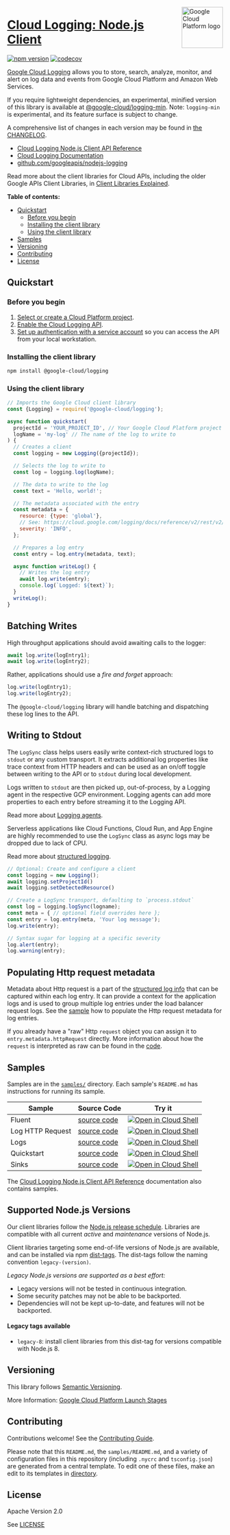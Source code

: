 [//]: # "This README.md file is auto-generated, all changes to this file will be lost."
[//]: # "To regenerate it, use `python -m synthtool`."
<img src="https://avatars2.githubusercontent.com/u/2810941?v=3&s=96" alt="Google Cloud Platform logo" title="Google Cloud Platform" align="right" height="96" width="96"/>

# [Cloud Logging: Node.js Client](https://github.com/googleapis/nodejs-logging)


[![npm version](https://img.shields.io/npm/v/@google-cloud/logging.svg)](https://www.npmjs.org/package/@google-cloud/logging)
[![codecov](https://img.shields.io/codecov/c/github/googleapis/nodejs-logging/main.svg?style=flat)](https://codecov.io/gh/googleapis/nodejs-logging)




[Google Cloud Logging](https://cloud.google.com/logging/docs) allows you to store, search, analyze,
monitor, and alert on log data and events from Google Cloud Platform and Amazon Web Services.

If you require lightweight dependencies, an experimental, minified version of
this library is available at [@google-cloud/logging-min](https://www.npmjs.com/package/@google-cloud/logging-min).
Note: `logging-min` is experimental, and its feature surface is subject to
change.


A comprehensive list of changes in each version may be found in
[the CHANGELOG](https://github.com/googleapis/nodejs-logging/blob/main/CHANGELOG.md).

* [Cloud Logging Node.js Client API Reference][client-docs]
* [Cloud Logging Documentation][product-docs]
* [github.com/googleapis/nodejs-logging](https://github.com/googleapis/nodejs-logging)

Read more about the client libraries for Cloud APIs, including the older
Google APIs Client Libraries, in [Client Libraries Explained][explained].

[explained]: https://cloud.google.com/apis/docs/client-libraries-explained

**Table of contents:**


* [Quickstart](#quickstart)
  * [Before you begin](#before-you-begin)
  * [Installing the client library](#installing-the-client-library)
  * [Using the client library](#using-the-client-library)
* [Samples](#samples)
* [Versioning](#versioning)
* [Contributing](#contributing)
* [License](#license)

## Quickstart

### Before you begin

1.  [Select or create a Cloud Platform project][projects].
1.  [Enable the Cloud Logging API][enable_api].
1.  [Set up authentication with a service account][auth] so you can access the
    API from your local workstation.

### Installing the client library

```bash
npm install @google-cloud/logging
```


### Using the client library

```javascript
// Imports the Google Cloud client library
const {Logging} = require('@google-cloud/logging');

async function quickstart(
  projectId = 'YOUR_PROJECT_ID', // Your Google Cloud Platform project ID
  logName = 'my-log' // The name of the log to write to
) {
  // Creates a client
  const logging = new Logging({projectId});

  // Selects the log to write to
  const log = logging.log(logName);

  // The data to write to the log
  const text = 'Hello, world!';

  // The metadata associated with the entry
  const metadata = {
    resource: {type: 'global'},
    // See: https://cloud.google.com/logging/docs/reference/v2/rest/v2/LogEntry#logseverity
    severity: 'INFO',
  };

  // Prepares a log entry
  const entry = log.entry(metadata, text);

  async function writeLog() {
    // Writes the log entry
    await log.write(entry);
    console.log(`Logged: ${text}`);
  }
  writeLog();
}

```
## Batching Writes

High throughput applications should avoid awaiting calls to the logger:

```js
await log.write(logEntry1);
await log.write(logEntry2);
```

Rather, applications should use a _fire and forget_ approach:

```js
log.write(logEntry1);
log.write(logEntry2);
```

The `@google-cloud/logging` library will handle batching and dispatching
these log lines to the API.

## Writing to Stdout

The `LogSync` class helps users easily write context-rich structured logs to
`stdout` or any custom transport. It extracts additional log properties like
trace context from HTTP headers and can be used as an on/off toggle between
writing to the API or to `stdout` during local development.

Logs written to `stdout` are then picked up, out-of-process, by a Logging
agent in the respective GCP environment. Logging agents can add more
properties to each entry before streaming it to the Logging API.

Read more about [Logging agents](https://cloud.google.com/logging/docs/agent/logging).

Serverless applications like Cloud Functions, Cloud Run, and App Engine
are highly recommended to use the `LogSync` class as async logs may be dropped
due to lack of CPU.

Read more about [structured logging](https://cloud.google.com/logging/docs/structured-logging).

```js
// Optional: Create and configure a client
const logging = new Logging();
await logging.setProjectId()
await logging.setDetectedResource()

// Create a LogSync transport, defaulting to `process.stdout`
const log = logging.logSync(logname);
const meta = { // optional field overrides here };
const entry = log.entry(meta, 'Your log message');
log.write(entry);

// Syntax sugar for logging at a specific severity
log.alert(entry);
log.warning(entry);
```

## Populating Http request metadata

Metadata about Http request is a part of the [structured log info](https://cloud.google.com/logging/docs/structured-logging)
that can be captured within each log entry. It can provide a context for the application logs and
is used to group multiple log entries under the load balancer request logs. See the [sample](https://github.com/googleapis/nodejs-logging/blob/master/samples/http-request.js)
how to populate the Http request metadata for log entries.

If you already have a "raw" Http `request` object you can assign it to `entry.metadata.httpRequest` directly. More information about
how the `request` is interpreted as raw can be found in the [code](https://github.com/googleapis/nodejs-logging/blob/15849160116a814ab71113138cb211c2e0c2d4b4/src/entry.ts#L224-L238).


## Samples

Samples are in the [`samples/`](https://github.com/googleapis/nodejs-logging/tree/main/samples) directory. Each sample's `README.md` has instructions for running its sample.

| Sample                      | Source Code                       | Try it |
| --------------------------- | --------------------------------- | ------ |
| Fluent | [source code](https://github.com/googleapis/nodejs-logging/blob/main/samples/fluent.js) | [![Open in Cloud Shell][shell_img]](https://console.cloud.google.com/cloudshell/open?git_repo=https://github.com/googleapis/nodejs-logging&page=editor&open_in_editor=samples/fluent.js,samples/README.md) |
| Log HTTP Request | [source code](https://github.com/googleapis/nodejs-logging/blob/main/samples/http-request.js) | [![Open in Cloud Shell][shell_img]](https://console.cloud.google.com/cloudshell/open?git_repo=https://github.com/googleapis/nodejs-logging&page=editor&open_in_editor=samples/http-request.js,samples/README.md) |
| Logs | [source code](https://github.com/googleapis/nodejs-logging/blob/main/samples/logs.js) | [![Open in Cloud Shell][shell_img]](https://console.cloud.google.com/cloudshell/open?git_repo=https://github.com/googleapis/nodejs-logging&page=editor&open_in_editor=samples/logs.js,samples/README.md) |
| Quickstart | [source code](https://github.com/googleapis/nodejs-logging/blob/main/samples/quickstart.js) | [![Open in Cloud Shell][shell_img]](https://console.cloud.google.com/cloudshell/open?git_repo=https://github.com/googleapis/nodejs-logging&page=editor&open_in_editor=samples/quickstart.js,samples/README.md) |
| Sinks | [source code](https://github.com/googleapis/nodejs-logging/blob/main/samples/sinks.js) | [![Open in Cloud Shell][shell_img]](https://console.cloud.google.com/cloudshell/open?git_repo=https://github.com/googleapis/nodejs-logging&page=editor&open_in_editor=samples/sinks.js,samples/README.md) |



The [Cloud Logging Node.js Client API Reference][client-docs] documentation
also contains samples.

## Supported Node.js Versions

Our client libraries follow the [Node.js release schedule](https://nodejs.org/en/about/releases/).
Libraries are compatible with all current _active_ and _maintenance_ versions of
Node.js.

Client libraries targeting some end-of-life versions of Node.js are available, and
can be installed via npm [dist-tags](https://docs.npmjs.com/cli/dist-tag).
The dist-tags follow the naming convention `legacy-(version)`.

_Legacy Node.js versions are supported as a best effort:_

* Legacy versions will not be tested in continuous integration.
* Some security patches may not be able to be backported.
* Dependencies will not be kept up-to-date, and features will not be backported.

#### Legacy tags available

* `legacy-8`: install client libraries from this dist-tag for versions
  compatible with Node.js 8.

## Versioning

This library follows [Semantic Versioning](http://semver.org/).








More Information: [Google Cloud Platform Launch Stages][launch_stages]

[launch_stages]: https://cloud.google.com/terms/launch-stages

## Contributing

Contributions welcome! See the [Contributing Guide](https://github.com/googleapis/nodejs-logging/blob/main/CONTRIBUTING.md).

Please note that this `README.md`, the `samples/README.md`,
and a variety of configuration files in this repository (including `.nycrc` and `tsconfig.json`)
are generated from a central template. To edit one of these files, make an edit
to its templates in
[directory](https://github.com/googleapis/synthtool).

## License

Apache Version 2.0

See [LICENSE](https://github.com/googleapis/nodejs-logging/blob/main/LICENSE)

[client-docs]: https://cloud.google.com/nodejs/docs/reference/logging/latest
[product-docs]: https://cloud.google.com/logging/docs
[shell_img]: https://gstatic.com/cloudssh/images/open-btn.png
[projects]: https://console.cloud.google.com/project
[billing]: https://support.google.com/cloud/answer/6293499#enable-billing
[enable_api]: https://console.cloud.google.com/flows/enableapi?apiid=logging.googleapis.com
[auth]: https://cloud.google.com/docs/authentication/getting-started
